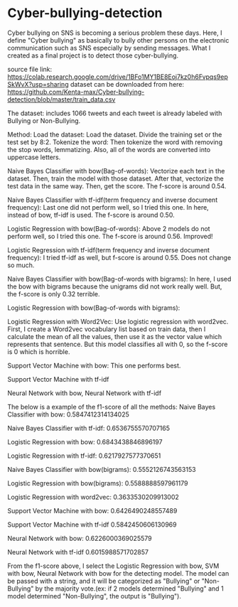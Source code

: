 # Cyber-bullying-detection

Cyber bullying on SNS is becoming a serious problem these days. Here, I define "Cyber bullying" as basically to bully other persons on the electronic communication such as SNS especially by sending messages. 
What I created as a final project is to detect those cyber-bullying. 


source file link:
https://colab.research.google.com/drive/1BFo1MY1BE8Eoj7kz0h6Fvpqs9epSkWvX?usp=sharing
dataset can be downloaded from here:
https://github.com/Kenta-max/Cyber-bullying-detection/blob/master/train_data.csv


The dataset: includes 1066 tweets and each tweet is already labeled with Bullying or Non-Bullying. 

Method:
Load the dataset: Load the dataset. Divide the training set or the test set by 8:2.
Tokenize the word: Then tokenize the word with removing the stop words, lemmatizing. Also, all of the words are converted into uppercase letters.


Naive Bayes Classifier with bow(Bag-of-words): Vectorize each text in the dataset. Then, train the model with those dataset. After that, vectorize the test data in the same way. Then, get the score. The f-score is around 0.54.

Naive Bayes Classifier with tf-idf(term frequency and inverse document frequency): Last one did not perform well, so I tried this one. In here, instead of bow, tf-idf is used. The f-score is around 0.50.

Logistic Regression with bow(Bag-of-words): Above 2 models do not perform well, so I tried this one. The f-score is around 0.56. Improved!

Logistic Regression with tf-idf(term frequency and inverse document frequency): I tried tf-idf as well, but f-score is around 0.55. Does not change so much.

Naive Bayes Classifier with bow(Bag-of-words with bigrams): In here, I used the bow with bigrams because the unigrams did not work really well. But, the f-score is only 0.32 terrible.

Logistic Regression with bow(Bag-of-words with bigrams):

Logistic Regression with Word2Vec: Use logistic regression with word2vec. First, I create a Word2vec vocabulary list based on train data, then I calculate the mean of all the values, then use it as the vector value which represents that sentence. But this model classifies all with 0, so the f-score is 0 which is horrible.

Support Vector Machine with bow: This one performs best.

Support Vector Machine with tf-idf

Neural Network with bow, Neural Network with tf-idf




The below is a example of  the f1-score of all the methods:
Naive Bayes Classifier with bow:  0.5847412314134025

Naive Bayes Classifier with tf-idf: 0.6536755570707165

Logistic Regression with bow:  0.6843438846896197

Logistic Regression with tf-idf:  0.6217927577370651

Naive Bayes Classifier with bow(bigrams):  0.5552126743563153

Logistic Regression with bow(bigrams):  0.5588888597961179

Logistic Regression with word2vec:  0.3633530209913002

Support Vector Machine with bow:  0.6426490248557489

Support Vector Machine with tf-idf  0.5842450606130969

Neural Network with bow:  0.6226000369025579

Neural Network with tf-idf  0.6015988571702857


From the f1-score above, I select the Logistic Regression with bow, SVM with bow, Neural Network with bow for the detecting model. The model can be passed with a string, and it will be categorized as "Bullying" or "Non-Bullying" by the majority vote.(ex: if 2 models determined "Bullying" and 1 model determined "Non-Bullying", the output is "Bullying").
